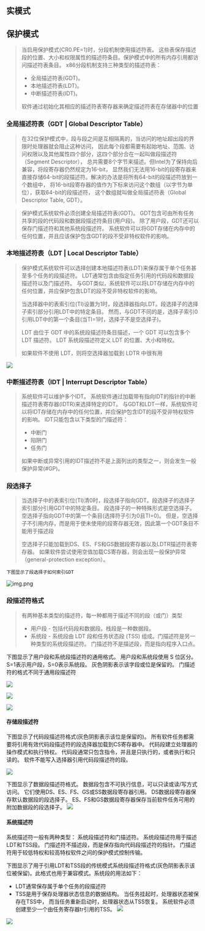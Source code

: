 ## 实模式

## 保护模式

> 当启用保护模式(CR0.PE=1)时，分段机制使用描述符表。
> 这些表保存描述段的位置、大小和权限属性的描述符条目。保护模式中的所有内存引用都访问描述符表条目。
> x86分段机制支持三种类型的描述符表：
> - 全局描述符表(GDT)。
> - 本地描述符表(LDT)。
> - 中断描述符表(IDT)。
>
> 软件通过初始化其相应的描述符表寄存器来确定描述符表在存储器中的位置

### 全局描述符表（GDT | Global Descriptor Table）

> 在32位保护模式中，段与段之间是互相隔离的，当访问的地址超出段的界限时处理器就会阻止这种访问，
> 因此每个段都需要有起始地址、范围、访问权限以及其他属性四个部分，这四个部分合在一起叫做段描述符（Segment Descriptor），
> 总共需要8个字节来描述。但Intel为了保持向后兼容，将段寄存器仍然规定为16-bit，
> 显然我们无法用16-bit的段寄存器来直接存储64-bit的段描述符。解决的办法是将所有64-bit的段描述符放到一个数组中，
> 将16-bit段寄存器的值作为下标来访问这个数组（以字节为单位），获取64-bit的段描述符，
> 这个数组就叫做全局描述符表（Global Descriptor Table, GDT）。

> 保护模式系统软件必须创建全局描述符表(GDT)。
> GDT包含可由所有任务共享的段的代码段和数据段描述符条目(用户段)。
> 除了用户段，GDT还可以保存门描述符和其他系统段描述符。
> 系统软件可以将GDT存储在内存中的任何位置，并且应该保护包含GDT的段不受非特权软件的影响。

### 本地描述符表（LDT | Local Descriptor Table）

> 保护模式系统软件可以选择创建本地描述符表(LDT)来保存属于单个任务甚至多个任务的段描述符。
> LDT通常包含由指定任务引用的代码段和数据段描述符以及门描述符。
> 与GDT类似，系统软件可以将LDT存储在内存中的任何位置，并应保护包含LDT的段不受非特权软件的影响。
>
>当选择器中的表索引位(TI)设置为1时，段选择器指向LDT。段选择子的选择子索引部分引用LDT中的特定条目。
> 然而，与GDT不同的是，选择子索引0引用LDT中的第一个条目(当TI=1时，选择子不是空选择子)。
>
> LDT 由位于 GDT 中的系统段描述符条目描述，一个 GDT 可以包含多个 LDT 描述符。 LDT 系统段描述符定义 LDT 的位置、大小和特权。
>
> 如果软件不使用 LDT，则将空选择器加载到 LDTR 中很有用

![](images/220ff02e.png)

### 中断描述符表（IDT | Interrupt Descriptor Table）

> 系统软件可以维护多个IDT。
> 系统软件通过加载带有指向IDT的指针的中断描述符表寄存器(IDTR)来选择特定的IDT。
> 与GDT和LDT一样，系统软件可以将IDT存储在内存中的任何位置，并应保护包含IDT的段不受非特权软件的影响。
> IDT只能包含以下类型的门描述符：
>- 中断门
>- 陷阱门
>- 任务门
>
>如果中断或异常引用的IDT描述符不是上面列出的类型之一，则会发生一般保护异常(#GP)。

### 段选择子

> 当选择子中的表索引位(TI)清0时，段选择子指向GDT。段选择子的选择子索引部分引用GDT中的特定条目。
> 段选择子的一种特殊形式是空选择子。
> 空选择子指向GDT中的第一个条目(选择符子引为0且TI=0)。
> 但是，空选择子不引用内存，而是用于使未使用的段寄存器无效，因此第一个GDT条目不能用于描述段
>
> 空选择子只能加载到DS、ES、FS和GS数据段寄存器以及LDTR描述符表寄存器。
> 如果软件尝试使用空值加载CS寄存器，则会出现一般保护异常（general-protection exception）。

`下图显示了段选择子如何索引GDT`

![img.png](images/img.png)

### 段描述符格式

> 有两种基本类型的描述符，每一种都用于描述不同的段（或门）类型
> - 用户段 - 包括代码段和数据段。栈段是一种数据段。
> - 系统段 - 系统段由 LDT 段和任务状态段 (TSS) 组成。门描述符是另一种类型的系统段描述符。 门描述符不是描述段，而是指向程序入口点。

下图显示了用户段和系统段描述符的通用格式。
用户段和系统段使用 S 位区分。
S=1表示用户段，S=0表示系统段。
灰色阴影表示该字段或位是保留的。
门描述符的格式不同于通用段描述符

![](images/4a9d212a.png)

![](images/d4875815.png)

![](images/37af2297.png)

#### 存储段描述符

下图显示了代码段描述符格式(灰色阴影表示该位是保留的)。
所有软件任务都需要将引用有效代码段描述符的段选择器加载到CS寄存器中。
代码段建立处理器的操作模式和执行特权。
代码段通常只包含指令，并且是只执行的，或者执行和只读的。
软件不能写入选择器引用代码段描述符的段。

![](images/d8b98772.png)

下图显示了数据段描述符格式。
数据段包含不可执行信息，可以只读或读/写方式访问。
它们使用DS、ES、FS、GS或SS数据段寄存器引用。
DS数据段寄存器保存默认数据段的段选择子。
ES、FS和GS数据段寄存器保存当前软件任务可用的附加数据段的段选择子。
![](images/506b786a.png)

#### 系统描述符

系统描述符一般有两种类型：
系统段描述符和门描述符。
系统段描述符用于描述LDT和TSS段。
门描述符不描述段，而是保存指向代码段描述符的指针。
门描述符用于较低特权和较高特权软件之间的保护模式控制传输。

下图显示了用于引用LDT和TSS段的传统模式系统段描述符格式(灰色阴影表示该位被保留)。此格式也用于兼容模式。系统段的用法如下：
- LDT通常保存属于单个任务的段描述符
- TSS是用于保存处理器状态信息的数据结构。
当任务挂起时，处理器状态被保存在TSS中，
而当任务重新启动时，处理器状态从TSS恢复。
系统软件必须创建至少一个由任务寄存器tr引用的TSS。
![](images/fa28f807.png)


![](images/ffc2035d.png)